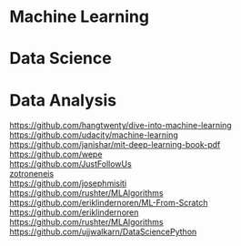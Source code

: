 # Machine Learning
# Data Science
# Data Analysis

https://github.com/hangtwenty/dive-into-machine-learning \
https://github.com/udacity/machine-learning \
https://github.com/janishar/mit-deep-learning-book-pdf \
https://github.com/wepe \
https://github.com/JustFollowUs \
<a href="https://github.com/zotroneneis">zotroneneis</a> \
https://github.com/josephmisiti \
https://github.com/rushter/MLAlgorithms \
https://github.com/eriklindernoren/ML-From-Scratch \
https://github.com/eriklindernoren \
https://github.com/rushter/MLAlgorithms \
https://github.com/ujjwalkarn/DataSciencePython

